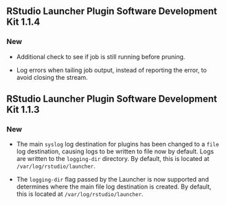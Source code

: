 RStudio Launcher Plugin Software Development Kit 1.1.4
--------------------------------------------------------------------------------------------

### New
* Additional check to see if job is still running before pruning.

* Log errors when tailing job output, instead of reporting the error, to avoid closing the stream.
  

RStudio Launcher Plugin Software Development Kit 1.1.3
--------------------------------------------------------------------------------------------

### New
* The main `syslog` log destination for plugins has been changed to a `file` log destination, causing logs to be written to file now by default. Logs are written to the `logging-dir` directory. By default, this is located at `/var/log/rstudio/launcher`.
  
* The `logging-dir` flag passed by the Launcher is now supported and determines where the main file log destination is created. By default, this is located at `/var/log/rstudio/launcher`.
